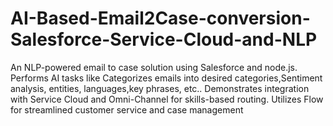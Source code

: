 # AI-Based-Email2Case-conversion-Salesforce-Service-Cloud-and-NLP
An NLP-powered email to case solution using Salesforce and node.js. Performs AI tasks like Categorizes emails into desired categories,Sentiment analysis, entities, languages,key phrases, etc.. Demonstrates integration with Service Cloud and Omni-Channel for skills-based routing. Utilizes Flow for streamlined customer service and case management

